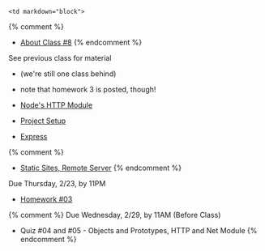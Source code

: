 	<td markdown="block">
{% comment %}
* [About Class #8](slides/08/meta.html)
{% endcomment %}

See previous class for material 

* (we're still one class behind)
* note that homework 3 is posted, though!

* [Node's HTTP Module](slides/07/node-http.html)
* [Project Setup](slides/08/setup.html)
* [Express](slides/08/express.html) 

{% comment %}
* [Static Sites, Remote Server](slides/08/static.html)
{% endcomment %}
</td>
	<td markdown="block">
</td>
	<td markdown="block">

Due Thursday, 2/23, by 11PM

* [Homework #03](homework/03.html)

{% comment %}
Due Wednesday, 2/29, by 11AM (Before Class)

* Quiz #04 and #05 - Objects and Prototypes, HTTP and Net Module
{% endcomment %}
</td>
